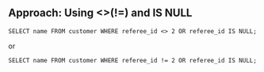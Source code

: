 ## Approach: Using <>(!=) and IS NULL
```
SELECT name FROM customer WHERE referee_id <> 2 OR referee_id IS NULL;
```
or
```
SELECT name FROM customer WHERE referee_id != 2 OR referee_id IS NULL;
```
